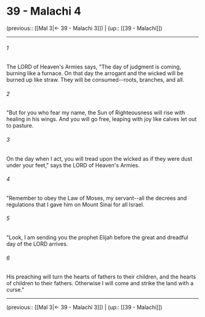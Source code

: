 # 39 - Malachi 4

(previous:: [[Mal 3|← 39 - Malachi 3]]) | (up:: [[39 - Malachi]])

***


###### 1 
The LORD of Heaven's Armies says, "The day of judgment is coming, burning like a furnace. On that day the arrogant and the wicked will be burned up like straw. They will be consumed--roots, branches, and all. 

###### 2 
"But for you who fear my name, the Sun of Righteousness will rise with healing in his wings. And you will go free, leaping with joy like calves let out to pasture. 

###### 3 
On the day when I act, you will tread upon the wicked as if they were dust under your feet," says the LORD of Heaven's Armies. 

###### 4 
"Remember to obey the Law of Moses, my servant--all the decrees and regulations that I gave him on Mount Sinai for all Israel. 

###### 5 
"Look, I am sending you the prophet Elijah before the great and dreadful day of the LORD arrives. 

###### 6 
His preaching will turn the hearts of fathers to their children, and the hearts of children to their fathers. Otherwise I will come and strike the land with a curse."

***

(previous:: [[Mal 3|← 39 - Malachi 3]]) | (up:: [[39 - Malachi]])
